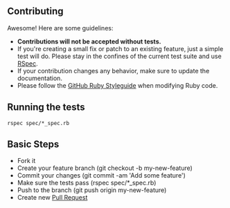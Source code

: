 Contributing
------------
Awesome! Here are some guidelines:
 * **Contributions will not be accepted without tests.**
 * If you're creating a small fix or patch to an existing feature, just a simple
  test will do. Please stay in the confines of the current test suite and use
  [RSpec](https://github.com/rspec/rspec).
 * If your contribution changes any behavior, make sure to update the
  documentation.
 * Please follow the [GitHub Ruby Styleguide](https://github.com/styleguide/ruby)
  when modifying Ruby code.

Running the tests
-----------------
```
rspec spec/*_spec.rb
```

Basic Steps
-----------
 * Fork it
 * Create your feature branch (git checkout -b my-new-feature)
 * Commit your changes (git commit -am 'Add some feature')
 * Make sure the tests pass (rspec spec/*_spec.rb)
 * Push to the branch (git push origin my-new-feature)
 * Create new [Pull Request](https://help.github.com/articles/using-pull-requests)
